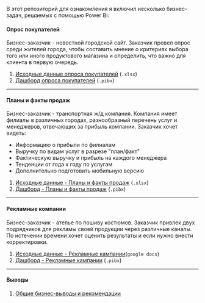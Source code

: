 В этот репозиторий для ознакомления я включил несколько бизнес-задач, решаемых с помощью Power Bi:
 
 #### Опрос покупателей
 Бизнес-заказчик - новостной городской сайт. Заказчик провел опрос среди
											жителей города, чтобы составить мнение о критериях выбора того или иного
											продуктового магазина и определить, что важно для клиента в первую очередь.
 
1. [Исходные данные опроса покупателей](https://github.com/NikitaMaslov93/PortfolioProjects/blob/main/Power%20bi/%D0%9E%D0%BF%D1%80%D0%BE%D1%81%20%D0%BF%D0%BE%D0%BA%D1%83%D0%BF%D0%B0%D1%82%D0%B5%D0%BB%D0%B5%D0%B9.xlsx) (`.xlsx`)
2. [Дашборд опроса покупателей](https://github.com/NikitaMaslov93/PortfolioProjects/blob/main/Power%20bi/%D0%9E%D0%BF%D1%80%D0%BE%D1%81.pbix) (`.pibx`)
------------------------------------------------------------------------------------------------------
#### Планы и факты продаж
Бизнес-заказчик - транспортная ж/д компания. Компания имеет филиалы в
различных городах, разнообразный перечень услуг и менеджеров, отвечающих
за прибыль компании. Заказчик хочет видеть:

* Информацию о прибыли по филиалам
* Выручку по видам услуг в разрезе "план/факт"
* Фактическую выручку и прибыль на каждого менеджера
* Тенденции от года к году по услугам
* Дополнительно подготовить мобильную версию
1. [Исходные данные - Планы и факты продаж](https://github.com/NikitaMaslov93/PortfolioProjects/blob/main/Power%20bi/%D0%9F%D0%BB%D0%B0%D0%BD%D1%8B%20%D0%B8%20%D1%84%D0%B0%D0%BA%D1%82%D1%8B%20%D0%BF%D0%BE%20%D0%BF%D1%80%D0%BE%D0%B4%D0%B0%D0%B6%D0%B0%D0%BC.xlsx) (`.xlsx`)
2. [Дашборд  - Планы и факты продаж](https://github.com/NikitaMaslov93/PortfolioProjects/blob/main/Power%20bi/%D0%9F%D0%BB%D0%B0%D0%BD%D1%8B%20%D0%B8%20%D1%84%D0%B0%D0%BA%D1%82%D1%8B%20%D0%BF%D0%BE%20%D0%BF%D1%80%D0%BE%D0%B4%D0%B0%D0%B6%D0%B0%D0%BC.pbix) (`.pibx`)
------------------------------------------------------------------------------------------------------
#### Рекламные компании
Бизнес-заказчик - ателье по пошиву костюмов. Заказчик привлек двух подрядчиков
											для рекламы своей продукции через различные каналы. По истечении времени
											хочет оценить результаты и если нужно внести корректировки.
1. [Исходные данные - Рекламные кампании](https://docs.google.com/spreadsheets/d/1GoXbncMKt0ZLFEYKHbCVjW7E9Kt26TIpax76dY2UBhQ/edit?gid=0#gid=0)(`google docs`)
2. [Дашборд  - Рекламные кампании](https://github.com/NikitaMaslov93/PortfolioProjects/blob/main/Power%20bi/%D1%80%D0%B5%D0%BA%D0%BB%D0%B0%D0%BC%D0%B0%20-%20source%20-%20google_docs.pbix) (`.pibx`)

-----------------------------------------------------------------------------------------------------
#### Выводы

1. [Общие бизнес-выводы и рекомендации](https://github.com/NikitaMaslov93/PortfolioProjects/edit/main/Power%20bi/insights.md)

